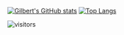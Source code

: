 [![Gilbert's GitHub stats](https://github-readme-stats.vercel.app/api?username=gbertl&show_icons=true&hide_border=true&theme=dracula)](https://github.com/anuraghazra/github-readme-stats)
[![Top Langs](https://github-readme-stats.vercel.app/api/top-langs/?username=gbertl&hide=ruby,css&theme=dracula&hide_border=true&exclude_repo=crispy-train&layout=compact&count_private=true)](https://github.com/anuraghazra/github-readme-stats)
<br />

![visitors](https://visitor-badge.laobi.icu/badge?page_id=gbertl.gbertl)
